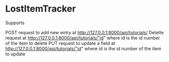 # LostItemTracker

Supports 

POST request to add new entry at http://127.0.0.1:8000/api/tutorials/
Detelte request at http://127.0.0.1:8000/api/tutorials/"id" where id is the id number of the item to delete
PUT request to update a field at http://127.0.0.1:8000/api/tutorials/"id" where id is the id number of the item to update

